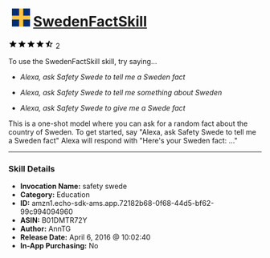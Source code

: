 # &nbsp;<img src="skill_icon" alt="SwedenFactSkill icon" width="36"> [SwedenFactSkill](http://alexa.amazon.com/#skills/amzn1.echo-sdk-ams.app.72182b68-0f68-44d5-bf62-99c994094960)
![4.5 stars](../../images/ic_star_black_18dp_1x.png)![4.5 stars](../../images/ic_star_black_18dp_1x.png)![4.5 stars](../../images/ic_star_black_18dp_1x.png)![4.5 stars](../../images/ic_star_black_18dp_1x.png)![4.5 stars](../../images/ic_star_half_black_18dp_1x.png) 2

To use the SwedenFactSkill skill, try saying...

* *Alexa, ask Safety Swede to tell me a Sweden fact*

* *Alexa, ask Safety Swede to tell me something about Sweden*

* *Alexa, ask Safety Swede to give me a Swede fact*

This is a one-shot model where you can ask for a random fact about the country of Sweden.
To get started, say "Alexa, ask Safety Swede to tell me a Sweden fact"
Alexa will respond with "Here's your Sweden fact: ..."

***

### Skill Details

* **Invocation Name:** safety swede
* **Category:** Education
* **ID:** amzn1.echo-sdk-ams.app.72182b68-0f68-44d5-bf62-99c994094960
* **ASIN:** B01DMTR72Y
* **Author:** AnnTG
* **Release Date:** April 6, 2016 @ 10:02:40
* **In-App Purchasing:** No
